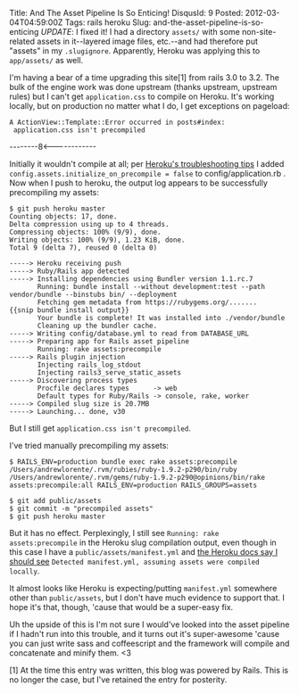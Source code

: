 Title: And The Asset Pipeline Is So Enticing!
DisqusId: 9
Posted: 2012-03-04T04:59:00Z
Tags:
    rails
    heroku
Slug: and-the-asset-pipeline-is-so-enticing
*UPDATE*: I fixed it! I had a directory `assets/` with some non-site-related assets in it--layered image files, etc.--and had therefore put "assets" in my `.slugignore`. Apparently, Heroku was applying this to `app/assets/` as well.

I'm having a bear of a time upgrading this site[1] from rails 3.0 to 3.2. The bulk of the engine work was done upstream (thanks upstream, upstream rules) but I can't get `application.css` to compile on Heroku. It's working locally, but on production no matter what I do, I get exceptions on pageload:

```
A ActionView::Template::Error occurred in posts#index:
 application.css isn't precompiled
```

--------8<------------

Initially it wouldn't compile at all; per [Heroku's troubleshooting tips](http://devcenter.heroku.com/articles/rails3x-asset-pipeline-cedar#troubleshooting) I added `config.assets.initialize_on_precompile = false` to config/application.rb . Now when I push to heroku, the output log appears to be successfully precompiling my assets:

```
$ git push heroku master
Counting objects: 17, done.
Delta compression using up to 4 threads.
Compressing objects: 100% (9/9), done.
Writing objects: 100% (9/9), 1.23 KiB, done.
Total 9 (delta 7), reused 0 (delta 0)

-----> Heroku receiving push
-----> Ruby/Rails app detected
-----> Installing dependencies using Bundler version 1.1.rc.7
       Running: bundle install --without development:test --path vendor/bundle --binstubs bin/ --deployment
       Fetching gem metadata from https://rubygems.org/.......
{{snip bundle install output}}
       Your bundle is complete! It was installed into ./vendor/bundle
       Cleaning up the bundler cache.
-----> Writing config/database.yml to read from DATABASE_URL
-----> Preparing app for Rails asset pipeline
       Running: rake assets:precompile
-----> Rails plugin injection
       Injecting rails_log_stdout
       Injecting rails3_serve_static_assets
-----> Discovering process types
       Procfile declares types      -> web
       Default types for Ruby/Rails -> console, rake, worker
-----> Compiled slug size is 20.7MB
-----> Launching... done, v30
```

But I still get `application.css isn't precompiled`.

I've tried manually precompiling my assets:

```
$ RAILS_ENV=production bundle exec rake assets:precompile
/Users/andrewlorente/.rvm/rubies/ruby-1.9.2-p290/bin/ruby /Users/andrewlorente/.rvm/gems/ruby-1.9.2-p290@opinions/bin/rake assets:precompile:all RAILS_ENV=production RAILS_GROUPS=assets

$ git add public/assets
$ git commit -m "precompiled assets"
$ git push heroku master
```

But it has no effect. Perplexingly, I still see `Running: rake assets:precompile` in the Heroku slug compilation output, even though in this case I have a `public/assets/manifest.yml` and [the Heroku docs say I should see](http://devcenter.heroku.com/articles/rails3x-asset-pipeline-cedar) `Detected manifest.yml, assuming assets were compiled locally`.

It almost looks like Heroku is expecting/putting `manifest.yml` somewhere other than `public/assets`, but I don't have much evidence to support that. I hope it's that, though, 'cause that would be a super-easy fix.

Uh the upside of this is I'm not sure I would've looked into the asset pipeline if I hadn't run into this trouble, and it turns out it's super-awesome 'cause you can just write sass and coffeescript and the framework will compile and concatenate and minify them. <3

[1] At the time this entry was written, this blog was powered by Rails. This is no longer the case, but I've retained the entry for posterity.
